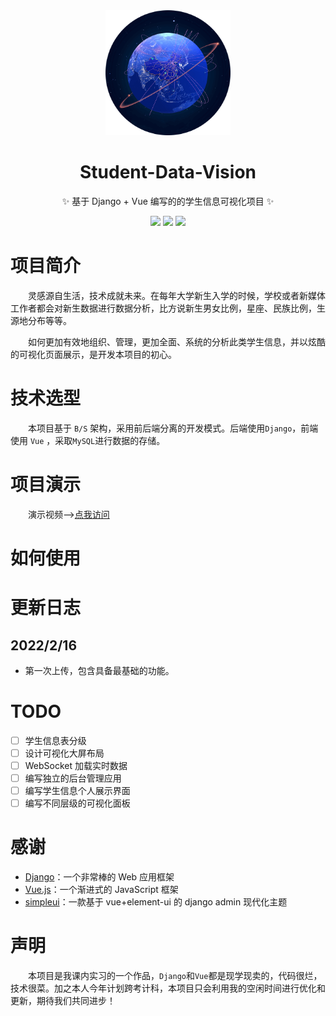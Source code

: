 <div align="center">
<img width="200px" src="./assets/logo.png"/>

</div>

<h1 align="center">Student-Data-Vision</h1>

<p align="center">✨ 基于 Django + Vue 编写的的学生信息可视化项目 ✨</p>

<p align="center">
<a href="https://github.com/sun0225SUN/Student-Data-Vision/blob/main/LICENSE">
<img src="https://img.shields.io/github/license/sun0225SUN/Student-Data-Vision"></a>
<a href="https://github.com/sun0225SUN/Student-Data-Vision"><img src="https://img.shields.io/github/stars/sun0225SUN/Student-Data-Vision?style=social"></a>
<a href="https://github.com/sun0225SUN/Student-Data-Vision"><img src="https://img.shields.io/github/forks/sun0225SUN/Student-Data-Vision?style=social"></a>
</p>

# 项目简介

&emsp;&emsp;灵感源自生活，技术成就未来。在每年大学新生入学的时候，学校或者新媒体工作者都会对新生数据进行数据分析，比方说新生男女比例，星座、民族比例，生源地分布等等。

&emsp;&emsp;如何更加有效地组织、管理，更加全面、系统的分析此类学生信息，并以炫酷的可视化页面展示，是开发本项目的初心。

# 技术选型

&emsp;&emsp;本项目基于 `B/S` 架构，采用前后端分离的开发模式。后端使用`Django`，前端使用 `Vue` ，采取`MySQL`进行数据的存储。

# 项目演示

&emsp;&emsp;演示视频——>[点我访问](https://www.bilibili.com/video/BV15L4y1E7xY)

# 如何使用

# 更新日志

## 2022/2/16

- 第一次上传，包含具备最基础的功能。

# TODO

- [ ] 学生信息表分级
- [ ] 设计可视化大屏布局
- [ ] WebSocket 加载实时数据
- [ ] 编写独立的后台管理应用
- [ ] 编写学生信息个人展示界面
- [ ] 编写不同层级的可视化面板

# 感谢

- [Django](https://github.com/django/django)：一个非常棒的 Web 应用框架
- [Vue.js](https://vuejs.org/)：一个渐进式的 JavaScript 框架
- [simpleui](https://github.com/newpanjing/simpleui)：一款基于 vue+element-ui 的 django admin 现代化主题

# 声明

&emsp;&emsp;本项目是我课内实习的一个作品，`Django`和`Vue`都是现学现卖的，代码很烂，技术很菜。加之本人今年计划跨考计科，本项目只会利用我的空闲时间进行优化和更新，期待我们共同进步！

